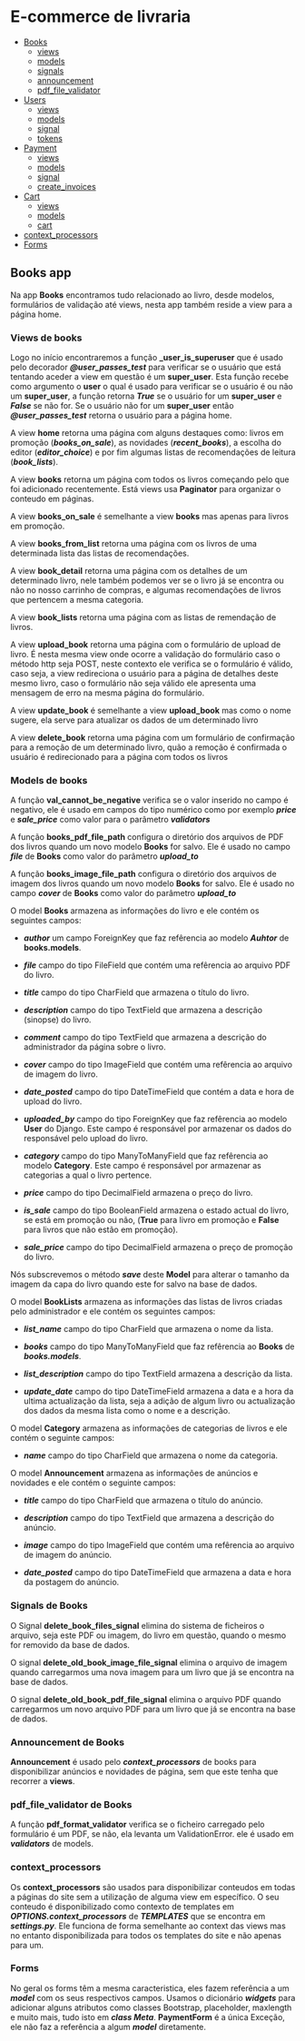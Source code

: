 # E-commerce de livraria
* [Books](#books-app)
  * [views](#views-de-books)
  * [models](#models-de-books)
  * [signals](#signals-de-books)
  * [announcement](#announcement-de-books)
  * [pdf_file_validator](#pdf_file_validator-de-books)
* [Users]()
  * [views]()
  * [models]()
  * [signal]()
  * [tokens]()
* [Payment]()
  * [views]()
  * [models]()
  * [signal]()
  * [create_invoices]()
* [Cart]()
  * [views]()
  * [models]()
  * [cart]()
* [context_processors](#context_processors)
* [Forms](#forms)


## Books app

Na app **Books** encontramos tudo relacionado ao livro, desde modelos, formulários de validação até views, nesta app também reside a view para a página home.

### Views de books

Logo no início encontraremos a função **_user_is_superuser** que é usado pelo decorador *__@user_passes_test__* para verificar se o usuário que está tentando aceder a view em questão é um **super_user**. Esta função recebe como argumento o **user** o qual é usado para verificar se o usuário é ou não um **super_user**, a função retorna *__True__* se o usuário for um **super_user** e *__False__* se não for. Se o usuário não for um **super_user** então *__@user_passes_test__* retorna o usuário para a página home.

A view **home** retorna uma página com alguns destaques como: livros em promoção (*__books_on_sale__*), as novidades (*__recent_books__*), a escolha do editor (*__editor_choice__*) e por fim algumas listas de recomendações de leitura (*__book_lists__*).

A view **books** retorna um página com todos os livros começando pelo que foi adicionado recentemente. Está views usa **Paginator** para organizar o conteudo em páginas.

A view **books_on_sale** é semelhante a view **books** mas apenas para livros em promoção.

A view **books_from_list** retorna uma página com os livros de uma determinada lista das listas de recomendações.

A view **book_detail** retorna uma página com os detalhes de um determinado livro, nele também podemos ver se o livro já se encontra ou não no nosso carrinho de compras, e algumas recomendações de livros que pertencem a mesma categoria.

A view **book_lists** retorna uma página com as listas de remendação de livros.

A view **upload_book** retorna uma página com o formulário de upload de livro. É nesta mesma view onde ocorre a validação do formulário caso o método http seja POST, neste contexto ele verifica se o formulário é válido, caso seja, a view redireciona o usuário para a página de detalhes deste mesmo livro, caso o formulário não seja válido ele apresenta uma mensagem de erro na mesma página do formulário.

A view **update_book** é semelhante a view **upload_book** mas como o nome sugere, ela serve para atualizar os dados de um determinado livro

A view **delete_book** retorna uma página com um formulário de confirmação para a remoção de um determinado livro, quão a remoção é confirmada o usuário é redirecionado para a página com todos os livros

### Models de books
A função **val_cannot_be_negative** verifica se o valor inserido no campo é negativo, ele é usado em campos do tipo numérico como por exemplo **_price_** e **_sale\_price_** como valor para o parâmetro **_validators_**

A função **books_pdf_file_path** configura o diretório dos arquivos de PDF dos livros quando um novo modelo **Books** for salvo. Ele é usado no campo **_file_** de **Books** como valor do parâmetro **_upload\_to_**

A função **books_image_file_path** configura o diretório dos arquivos de imagem dos livros quando um novo modelo **Books** for salvo. Ele é usado no campo **_cover_** de **Books** como valor do parâmetro **_upload\_to_**

O model **Books** armazena as informações do livro e ele contém os seguintes campos:

 * **_author_** um campo ForeignKey que faz refêrencia ao modelo **_Auhtor_** de **books.models**.
 
 * **_file_** campo do tipo FileField que contém uma refêrencia ao arquivo PDF do livro.

 * **_title_** campo do tipo CharField que armazena o título do livro.

 * **_description_** campo do tipo TextField que armazena a descrição (sinopse) do livro.
 
 * **_comment_** campo do tipo TextField que armazena a descrição do administrador da página sobre o livro.
 
 * **_cover_** campo do tipo ImageField que contém uma refêrencia ao arquivo de imagem do livro.
 
 * **_date\_posted_** campo do tipo DateTimeField que contém a data e hora de upload do livro.
 
 * **_uploaded\_by_** campo do tipo ForeignKey que faz refêrencia ao modelo **User** do Django. Este campo é responsável por armazenar os dados do responsável pelo upload do livro.
 
 * **_category_** campo do tipo ManyToManyField que faz refêrencia ao modelo **Category**. Este campo é responsável por armazenar as categorias a qual o livro pertence.

 * **_price_** campo do tipo DecimalField armazena o preço do livro.

 * **_is\_sale_** campo do tipo BooleanField armazena o estado actual do livro, se está em promoção ou não, (**True** para livro em promoção e **False** para livros que não estão em promoção).

 * **_sale\_price_** campo do tipo DecimalField armazena o preço de promoção do livro.

Nós subscrevemos o método **_save_** deste **Model** para alterar o tamanho da imagem da capa do livro quando este for salvo na base de dados.

O model **BookLists** armazena as informações das listas de livros criadas pelo administrador e ele contém os seguintes campos:

  * **_list\_name_** campo do tipo CharField que armazena o nome da lista.

  * **_books_** campo do tipo ManyToManyField que faz refêrencia ao **Books** de **_books.models_**.

  * **_list\_description_** campo do tipo TextField armazena a descrição da lista.

  * **_update\_date_** campo do tipo DateTimeField armazena a data e a hora da ultima actualização da lista, seja a adição de algum livro ou actualização dos dados da mesma lista como o nome e a descrição.

O model **Category** armazena as informações de categorias de livros e ele contém o seguinte campos:

  * **_name_** campo do tipo CharField que armazena o nome da categoria.

O model **Announcement** armazena as informações de anúncios e novidades e ele contém o seguinte campos:

  * **_title_** campo do tipo CharField que armazena o título do anúncio.

  * **_description_** campo do tipo TextField que armazena a descrição do anúncio.

  * **_image_** campo do tipo ImageField que contém uma refêrencia ao arquivo de imagem do anúncio.
  
  * **_date\_posted_** campo do tipo DateTimeField que armazena a data e hora da postagem do anúncio.

### Signals de Books
O Signal **delete_book_files_signal** elimina do sistema de ficheiros o arquivo, seja este PDF ou imagem, do livro em questão, quando o mesmo for removido da base de dados.

O signal **delete_old_book_image_file_signal** elimina o arquivo de imagem quando carregarmos uma nova imagem para um livro que já se encontra na base de dados.

O signal **delete_old_book_pdf_file_signal** elimina o arquivo PDF quando carregarmos um novo arquivo PDF para um livro que já se encontra na base de dados.

### Announcement de Books
**Announcement** é usado pelo **_context\_processors_** de books para disponibilizar anúncios e novidades de página, sem que este tenha que recorrer a **views**.

### pdf_file_validator de Books
A função **pdf_format_validator** verifica se o ficheiro carregado pelo formulário é um PDF, se não, ela levanta um ValidationError. ele é usado em **_validators_** de models.

### context_processors
Os **context_processors** são usados para disponibilizar conteudos em todas a páginas do site sem a utilização de alguma view em específico.
O seu conteudo é disponibilizado como contexto de templates em **_OPTIONS.context\_processors_** de **_TEMPLATES_** que se encontra em **_settings.py_**. Ele funciona de forma semelhante ao context das views mas no entanto disponibilizada para todos os templates do site e não apenas para um.

### Forms
No geral os forms têm a mesma caracteristica, eles fazem referência a um **_model_** com os seus respectivos campos. Usamos o dicionário **_widgets_** para adicionar alguns atributos como classes Bootstrap, placeholder, maxlength e muito mais, tudo isto em **_class Meta_**. **PaymentForm** é a única Exceção, ele não faz a referência a algum **_model_** diretamente.